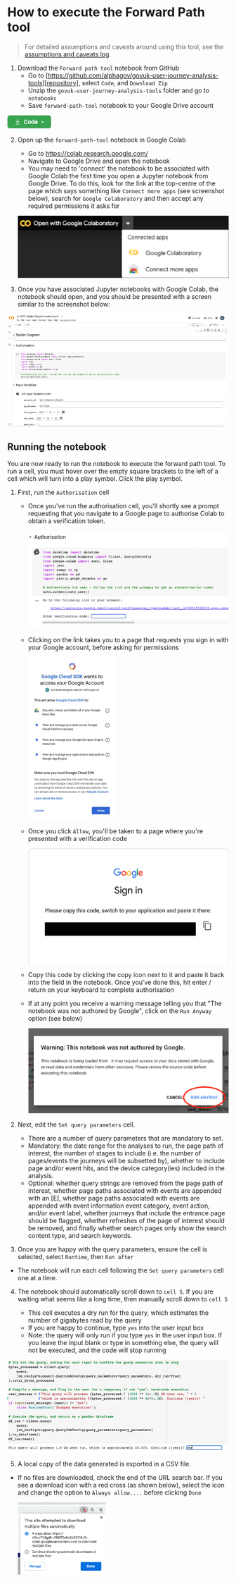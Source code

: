 # How to execute the Forward Path tool

> For detailed assumptions and caveats around using this tool, see the [assumptions and caveats log][assumptions].

1. Download the `Forward path tool` notebook from GitHub
   - Go to [https://github.com/alphagov/govuk-user-journey-analysis-tools][repository], select `Code`, and `Download Zip`
   - Unzip the `govuk-user-journey-analysis-tools` folder and go to `notebooks`
   - Save `forward-path-tool` notebook to your Google Drive account

 ![GitHub code button](images/github-code-button.png)


2. Open up the `forward-path-tool` notebook in Google Colab
   - Go to <https://colab.research.google.com/>
    - Navigate to Google Drive and open the notebook
    - You may need to 'connect' the notebook to be associated with Google Colab the first time you open a Jupyter
   notebook from Google Drive. To do this, look for the link at the top-centre of the page which says something
   like `Connect more apps` (see screenshot below), search for `Google Colaboratory` and then accept any required
   permissions it asks for

   ![Open notebook in Google Colab button](images/open-google-colab.png)

3. Once you have associated Jupyter notebooks with Google Colab, the notebook should open, and you should be presented
 with a screen similar to the screenshot below:

 ![GDS - Spider Diagram Creator notebook](images/google-colab-notebook.png)

## Running the notebook

You are now ready to run the notebook to execute the forward path tool. To run a cell, you must hover over the empty square brackets to the left of a cell which will turn into a play symbol. Click the play symbol.

1. First, run the `Authorisation` cell
   - Once you've run the authorisation cell, you'll shortly see a prompt requesting that you navigate to a Google page
     to authorise Colab to obtain a verification token.

     ![Enter verification code request](images/enter-verification-code.png)

   - Clicking on the link takes you to a page that requests you sign in with your Google account, before asking for
     permissions

     ![Accept Google Cloud SDK](images/accept-google-cloud-sdk.png)

   - Once you click `Allow`, you'll be taken to a page where you're presented with a verification code

     ![Google Sign In verification code window](images/google-sign-in-code.png)

   - Copy this code by clicking the copy icon next to it and paste it back into the field in the notebook. Once you've
     done this, hit enter / return on your keyboard to complete authorisation
   - If at any point you receive a warning message telling you that "The notebook was not authored by Google", click on
     the `Run Anyway` option (see below)

     ![Select the `Run Anyway` button](images/run-anyway.png)


2. Next, edit the `Set query parameters` cell.

   - There are a number of query parameters that are mandatory to set.
   - Mandatory: the date range for the analyses to run, the page path of interest, the number of stages to include (i.e. the number of pages/events the journeys will be subsetted by), whether to include page and/or event hits, and the device category(ies) included in the analysis.
   - Optional: whether query strings are removed from the page path of interest, whether page paths associated with events are appended with an [E], whether page paths associated with events are appended with event information event category, event action, and/or event label, whether journeys that include the entrance page should be flagged, whether refreshes of the page of interest should be removed, and finally whether search pages only show the search content type, and search keywords.


3. Once you are happy with the query parameters, ensure the cell is selected, select `Runtime`, then `Run after`

  - The notebook will run each cell following the `Set query parameters` cell one at a time.


4. The notebook should automatically scroll down to `cell 5`. If you are waiting what seems like a long time, then manually scroll down to `cell 5`

   - This cell executes a dry run for the query, which estimates the number of gigabytes read by the query
   - If you are happy to continue, type `yes` into the user input box
   - Note:  the query will only run if you type `yes` in the user input box. If you leave the input blank or type in something else, the query will not be executed, and the code will stop running


  ![Dry run prompt to confirm estimated query costs](images/dry-run-prompt-reverse-path.png)


5. A local copy of the data generated is exported in a CSV file.
  - If no files are downloaded, check the end of the URL search bar. If you see a download icon with a red cross (as shown below), select the icon and change the option to `Always allow....` before clicking `Done`

     ![Download multiple files option](images/download-multiple-files.png)


[assumptions]: ../aqa/assumptions-caveats-forward-path-tool.md
[repository]: https://github.com/alphagov/govuk-user-journey-analysis-tools
